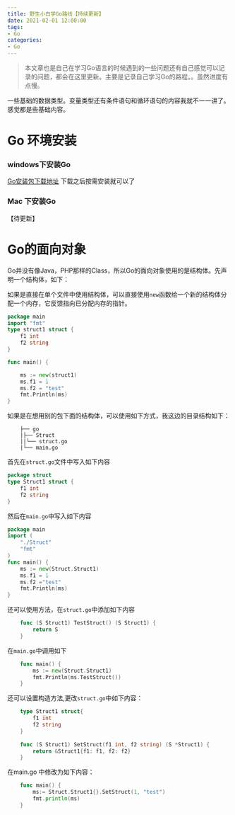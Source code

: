 ```yaml
---
title: 野生小白学Go路线【持续更新】
date: 2021-02-01 12:00:00
tags: 
- Go
categories:
- Go
---
```


> 本文章也是自己在学习Go语言的时候遇到的一些问题还有自己感觉可以记录的问题，都会在这里更新。主要是记录自己学习Go的路程。。虽然进度有点慢。

一些基础的数据类型。变量类型还有条件语句和循环语句的内容我就不一一讲了。感觉都是些基础内容。

# Go 环境安装

### windows下安装Go
[Go安装包下载地址](https://golang.google.cn/dl/)
下载之后按需安装就可以了
### Mac 下安装Go
【待更新】

# Go的面向对象

Go并没有像Java，PHP那样的Class，所以Go的面向对象使用的是结构体。先声明一个结构体，如下：

如果是直接在单个文件中使用结构体，可以直接使用`new`函数给一个新的结构体分配一个内存，它反馈指向已分配内存的指针。

```go
package main
import "fmt"
type struct1 struct {
    f1 int
    f2 string
}

func main() {

    ms := new(struct1)
    ms.f1 = 1
    ms.f2 = "test"
    fmt.Println(ms)
}
```

如果是在想用别的包下面的结构体，可以使用如下方式，我这边的目录结构如下：
```
    ├── go
    |├── Struct
    ||└── struct.go
    |└── main.go
```
首先在`struct.go`文件中写入如下内容
```go
package struct
type Struct1 struct {
    f1 int
    f2 string
}
```
然后在`main.go`中写入如下内容
```go
package main
import (
    "./Struct"
    "fmt"
)
func main() {
    ms := new(Struct.Struct1)
    ms.f1 = 1
    ms.f2 ="test"
    fmt.Println(ms)
}
```

还可以使用方法，在`struct.go`中添加如下内容

```go
    func (S Struct1) TestStruct() (S Struct1) {
        return S
    }
```
在`main.go`中调用如下
```go
    func main() {
        ms := new(Struct.Struct1)
        fmt.Println(ms.TestStruct())
    }
```
还可以设置构造方法,更改`struct.go`中如下内容：
```go
    type Struct1 struct{
        f1 int
        f2 string
    }
    
    func (S Struct1) SetStruct(f1 int, f2 string) (S *Struct1) {
        return &Struct1{f1: f1, f2: f2}
    }
```
在main.go 中修改为如下内容：
```go
    func main() {
        ms:= Struct.Struct1{}.SetStruct(1, "test")
        fmt.println(ms)
    }
```